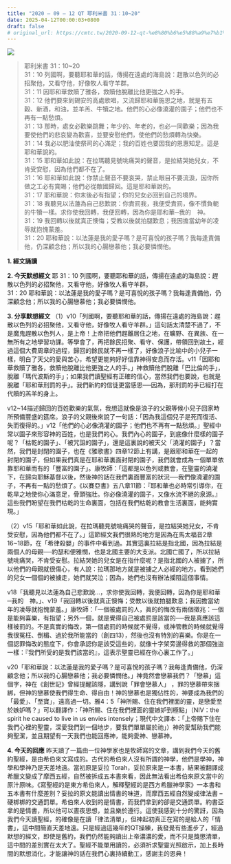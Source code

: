 ```yaml
---
title: "2020 – 09 – 12 QT 耶利米書 31：10~20"
date: 2025-04-12T00:00:03+0800
draft: false
# original_url: https://cmtc.tw/2020-09-12-qt-%e8%80%b6%e5%88%a9%e7%b1%b3%e6%9b%b8-31%ef%bc%9a1020
---
```


![](/images/qt.jpg)
> 耶利米書 31：10\~20  
> 31：10 列國啊，要聽耶和華的話，傳揚在遠處的海島說：趕散以色列的必招聚他，又看守他，好像牧人看守羊群。  
> 31：11 因耶和華救贖了雅各，救贖他脫離比他更強之人的手。  
> 31：12 他們要來到錫安的高處歌唱，又流歸耶和華施恩之地，就是有五穀、新酒，和油，並羊羔、牛犢之地。他們的心必像澆灌的園子；他們也不再有一點愁煩。  
> 31：13 那時，處女必歡樂跳舞；年少的、年老的，也必一同歡樂；因為我要使他們的悲哀變為歡喜，並要安慰他們，使他們的愁煩轉為快樂。  
> 31：14 我必以肥油使祭司的心滿足；我的百姓也要因我的恩惠知足。這是耶和華說的。  
> 31：15 耶和華如此說：在拉瑪聽見號咷痛哭的聲音，是拉結哭她兒女，不肯受安慰，因為他們都不在了。  
> 31：16 耶和華如此說：你禁止聲音不要哀哭，禁止眼目不要流淚，因你所做之工必有賞賜；他們必從敵國歸回。這是耶和華說的。  
> 31：17 耶和華說：你末後必有指望；你的兒女必回到自己的境界。  
> 31：18 我聽見以法蓮為自己悲歎說：你責罰我，我便受責罰，像不慣負軛的牛犢一樣。求你使我回轉，我便回轉，因為你是耶和華─我的　神。  
> 31：19 我回轉以後就真正懊悔；受教以後就拍腿歎息；我因擔當幼年的凌辱就抱愧蒙羞。  
> 31：20 耶和華說：以法蓮是我的愛子嗎？是可喜悅的孩子嗎？我每逢責備他，仍深顧念他；所以我的心腸戀慕他；我必要憐憫他。

**1. 經文誦讀**

**2.  今天默想經文**
耶 31：10 列國啊，要聽耶和華的話，傳揚在遠處的海島說：趕散以色列的必招聚他，又看守他，好像牧人看守羊群。  
31：20 耶和華說：以法蓮是我的愛子嗎？是可喜悅的孩子嗎？我每逢責備他，仍深顧念他；所以我的心腸戀慕他；我必要憐憫他。

**3. 分享默想經文**
（1）v10「列國啊，要聽耶和華的話，傳揚在遠處的海島說：趕散以色列的必招聚他，又看守他，好像牧人看守羊群。」這句話太清楚不過了，不是魔鬼趕散以色列人，是上帝！上帝把他們趕離居住之地，在曠野、在異族、在一無所有之地學習功課。等學會了，再把餘民招聚、看守、保護，帶領回到故土，經過這個大費周章的過程，歸回的餘民就不再一樣了，好像浪子比喻中的小兒子一樣，明白了天父的愛與苦心，希望更能夠好好信靠神得安息而存活。v11「因耶和華救贖了雅各，救贖他脫離比他更強之人的手。」神救贖他們脫離「巴比倫的手」，脫離「瑪代波斯的手」；如果我們讀聖經有正確的信心，當然我們也要說，也就是脫離「耶和華刑罰的手」。我們新約的信徒更當感恩──因為，那刑罰的手已經打在代贖的羔羊的身上。

v12\~14描述歸回的百姓歡樂的氣氛，我想這就像是浪子的父親等候小兒子回家時所預備豐盛的筵席。浪子的父親後來說了一句話：「因為我這個兒子是死而復活、失而復得的。」v12「他們的心必像澆灌的園子；他們也不再有一點愁煩。」聖經中常以園子來形容神的百姓，也是我們的心。我們內心的園子，到底像什麼樣的園子呢？「枯乾的園子」、「被咒詛的園子」，還是這裏說的被天父「澆灌的園子」？當然，我們是封閉的園子，也在《雅歌書》四章12節上有講，是跟耶和華在一起的封閉的園子，但如果我們真是在耶和華裏面封閉的園子，我們就會成為一個單單依靠耶和華而有的「豐富的園子」。康牧師：「這都是以色列或教會，在聖靈的澆灌下，在歸向耶穌基督以後，然後神的話在我們裏面豐富的狀況──我們像澆灌的園子，不再有一點的愁煩了。《以賽亞書》五八章11節：『耶和華也必時常引導你，在乾旱之地使你心滿意足，骨頭強壯。你必像澆灌的園子，又像水流不絕的泉源。』這些我們盼望在我們枯乾的生命裏面，包括在我們枯乾的教會生活裏面，能夠實現。」

（2）v15「耶和華如此說，在拉瑪聽見號咷痛哭的聲音，是拉結哭她兒女，不肯受安慰，因為他們都不在了。」這節經文我們很熟的地方是因為在馬太福音2章16\~18節，在「希律殺嬰」的事件中看到過。其實這裏拉結是指北國，因為拉結是兩個人的母親──約瑟和便雅憫，也是北國主要的大支派。北國亡國了，所以拉結號咷痛哭，不肯受安慰。拉結哭她的兒女是在指什麼呢？是指北國的人被擄了，所以他們的母親就很傷心，有人說：拉瑪那地方就是被擄之人必經的地方。看到她們的兒女一個個的被擄走，她們就哭泣；因為，她們也沒有辦法攔阻這個事情。

v18「我聽見以法蓮為自己悲歎說…，求你使我回轉，我便回轉，因為你是耶和華─我的　神。」、v19「我回轉以後就真正懊悔；受教以後就拍腿歎息；我因擔當幼年的凌辱就抱愧蒙羞。」康牧師：「一個被處罰的人，眞的的悔改有兩個徵兆：一個是能夠喜樂，有指望；另外一個，就是覺得自己被處罰是該當的──我是真應該這樣被罰的。不是真實的悔改，第一個處罰的時候就不覺得，或神管教的時候就覺得我很冤枉、倒楣、過於我所能當的（創四13），然後也沒有特別的喜樂。你是在一個認罪悔改的態度下，你會承認你是該受這些的，就像十字架旁邊得救的那個強盜一樣：『我們所受的是我們該當的』，這表示聖靈已經在你心裏工作了。」

v20「耶和華說：以法蓮是我的愛子嗎？是可喜悅的孩子嗎？我每逢責備他，仍深顧念他；所以我的心腸戀慕他；我必要憐憫他。」神竟然會戀慕我們？「戀慕」這個字，神在《創世記》曾經提醒該隱，講到說「罪會戀慕人」 ，罪的戀慕帶來捆綁，但神的戀慕使我們得生命、得自由！神的戀慕也是獨佔性的，神要成為我們的「最愛」、「至寶」，遠高過一切。雅4：5「神所賜、住在我們裡面的靈，是戀愛至於嫉妒嗎？」可以翻譯作：「神所賜、住在我們裡面的靈嫉妒到極點」（NIV：the spirit he caused to live in us envies intensely；現代中文譯本：「上帝賜下住在我們心裡的聖靈，深愛我們到一個地步，要我們單單屬於祂」）神的愛幫助我們能夠聖潔，並且期望有一天我們也能回應神，能夠愛神、戀慕神。

**4. 今天的回應**
昨天讀了一篇由一位神學家也是牧師寫的文章，講到我們今天的舊約聖經，是由希伯來文寫成的。古代的希伯來人沒有所謂的神學，他們是學神，神學和學神乃是天差地遠。當初原是妥拉 Torah，妥拉原來是一本書，結果被翻譯成希臘文變成了摩西五經，自然被拆成五本書來看，因此無法看出希伯來原文當中的原汁原味。《寫聖經的是東方希伯來人，解釋聖經的是西方希臘神學家》一本書和五本書有什麼差別？妥拉的原文能讀出情書的味道，而摩西五經自然變成律法書 –硬梆梆的交通罰單。希伯來人收到的是情書，而我們拿到的卻是交通罰單。約書亞拿的是情書，所以他可以晝夜思想，並且樂於遵行。這使我感到十分的驚訝，因為我們今天讀聖經，的確像是在讀「律法清單」，但神起初真正在寫的是給人的「情書」，這中間簡直天差地遠。只是經過這幾年的QT操練，我發覺有些進步了，經過默想的經文，即使是舊約，我們仍然能夠讀出上帝濃濃的愛，而不只是獎懲清單，這中間的差別實在太大了。聖經不能單用讀的，必須祈求聖靈光照啟示，加上長時間的默想消化，才能讓神的話在我們心裏持續動工，感謝主的恩典！
